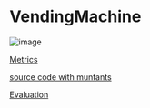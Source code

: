 #  VendingMachine

![image](https://raw.githubusercontent.com/test4cc/vamos2020/master/featureModel/VendingMachine.JPG)

 [Metrics](https://github.com/test4cc/vamos2020/blob/master/metrics/Vending.csv)
 
 [source code with muntants](https://github.com/test4cc/vamos2020/tree/master/dataset_with_mutant/vending)
 
 [Evaluation](https://github.com/test4cc/vamos2020/tree/master/workspace_IncLing/vending)
